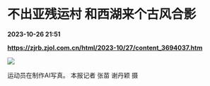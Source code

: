 # 不出亚残运村 和西湖来个古风合影

**2023-10-26 21:51**

**https://zjrb.zjol.com.cn/html/2023-10/27/content_3694037.htm**

![](https://zjrb.zjol.com.cn/images/2023-10/27/zjrb2023102700005v02b006.jpg)

运动员在制作AI写真。 本报记者 张苗 谢丹颖 摄